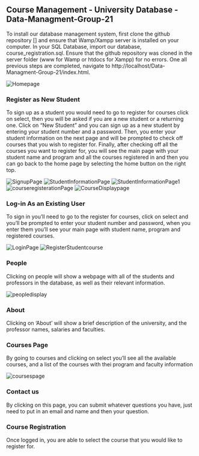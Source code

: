 ## Course Management - University Database - Data-Managment-Group-21
To install our database management system, first clone the github repository [] and ensure that Wamp/Xampp server is installed on your computer. In your SQL Database, import our database, course_registration.sql. Ensure that the github repository was cloned in the server folder (www for Wamp or htdocs for Xampp) for no errors. One all previous steps are completed, navigate to http://localhost/Data-Managment-Group-21/index.html. 

![Homepage](https://user-images.githubusercontent.com/94620098/208256918-4fdb340f-58cf-4f6f-be42-05c101bc2821.jpg)


### Register as New Student
To sign up as a student you would need to go to register for courses click on select, then you will be asked if you are a new student or a returning one. Click on “New Student” and you can sign up as a new student by entering your student number and a password. Then, you enter your student information on the next page and will be prompted to check off courses that you wish to register for. Finally, after checking off all the courses you want to register for, you will see the main page with your student name and program and all the courses registered in and then you can go back to the home page by selecting the home button on the right top.

![SignupPage](https://user-images.githubusercontent.com/94620098/208257128-c382cca8-0768-4b26-bb11-13e2f15244b2.jpg)
![StudentInformationPage](https://user-images.githubusercontent.com/94620098/208257153-93fb236d-0b26-4dc2-9405-78d33f7fe60c.jpg)
![StudentInformationPage1](https://user-images.githubusercontent.com/94620098/208257159-77c53ea8-c38a-42a1-ad79-fd67f74c1658.jpg)
![courseregisterationPage](https://user-images.githubusercontent.com/94620098/208260088-497511e6-efae-47b4-be97-936bc34799e3.jpg)
![CourseDisplaypage](https://user-images.githubusercontent.com/94620098/208260153-24712fe2-dfc8-45f6-9c31-880586ffd807.jpg)


### Log-in As an Existing User
To sign in you’ll need to go to the register for courses, click on select and you’ll be prompted to enter your student number and password, when you enter them you’ll see your main page with student name, program and registered courses.

![LoginPage](https://user-images.githubusercontent.com/94620098/208260497-e77413c4-d421-4dc5-a181-40de8909c87f.jpg)
![RegisterStudentcourse](https://user-images.githubusercontent.com/94620098/208261944-eb599420-f9f9-40d3-9761-79a870510932.jpg)


### People
Clicking on people will show a webpage with all of the students and professors in the database, as well as their relevant information.

![peopledisplay](https://user-images.githubusercontent.com/94620098/208262985-c6617248-e03c-4d65-bdce-4d3a6d15f4ca.jpg)

### About
Clicking on ‘About’ will show a brief description of the university, and the professor names, salaries and faculties. 

### Courses Page
By going to courses and clicking on select you’ll see all the available courses, and a list of the courses with thei program and faculty information

![coursespage](https://user-images.githubusercontent.com/94620098/208263242-ff768400-e46f-4acd-91f1-7bb695d0458c.jpg)


### Contact us 
By clicking on this page, you can submit whatever questions you have, just need to put in an email and name and then your question.

### Course Registration
Once logged in, you are able to select the course that you would like to register for.
